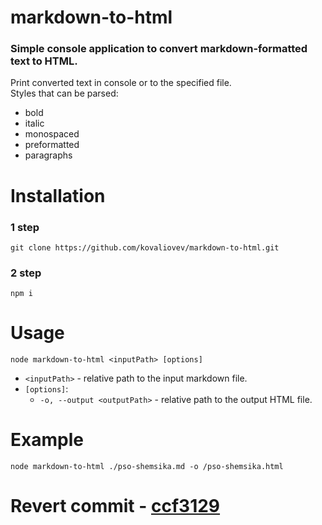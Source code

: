 # markdown-to-html
### Simple console application to convert markdown-formatted text to HTML.  

Print converted text in console or to the specified file.  
Styles that can be parsed:
- bold
- italic
- monospaced
- preformatted
- paragraphs

# Installation
### 1 step
```shell
git clone https://github.com/kovaliovev/markdown-to-html.git
```
### 2 step
```shell
npm i
```

# Usage
```shell
node markdown-to-html <inputPath> [options]
```
- `<inputPath>` - relative path to the input markdown file.
- `[options]`:
  - `-o, --output <outputPath>` - relative path to the output HTML file.

# Example
```shell
node markdown-to-html ./pso-shemsika.md -o /pso-shemsika.html
```

# Revert commit - [ccf3129](https://github.com/kovaliovev/markdown-to-html/commit/ccf31296844e73bd49b702fb284a6b3a2dbed715)
